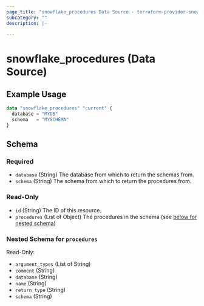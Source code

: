 ```yaml
---
page_title: "snowflake_procedures Data Source - terraform-provider-snowflake"
subcategory: ""
description: |-
  
---
```


# snowflake_procedures (Data Source)



## Example Usage

```terraform
data "snowflake_procedures" "current" {
  database = "MYDB"
  schema   = "MYSCHEMA"
}
```

<!-- schema generated by tfplugindocs -->
## Schema

### Required

- `database` (String) The database from which to return the schemas from.
- `schema` (String) The schema from which to return the procedures from.

### Read-Only

- `id` (String) The ID of this resource.
- `procedures` (List of Object) The procedures in the schema (see [below for nested schema](#nestedatt--procedures))

<a id="nestedatt--procedures"></a>
### Nested Schema for `procedures`

Read-Only:

- `argument_types` (List of String)
- `comment` (String)
- `database` (String)
- `name` (String)
- `return_type` (String)
- `schema` (String)
